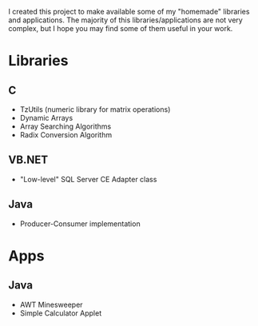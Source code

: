 I created this project to make available some of my "homemade" libraries and applications.
The majority of this libraries/applications are not very complex, but I hope you may find some of them useful in your work.

# Libraries #
## C ##
  * TzUtils (numeric library for matrix operations)
  * Dynamic Arrays
  * Array Searching Algorithms
  * Radix Conversion Algorithm
## VB.NET ##
  * "Low-level" SQL Server CE Adapter class
## Java ##
  * Producer-Consumer implementation

# Apps #
## Java ##
  * AWT Minesweeper
  * Simple Calculator Applet
